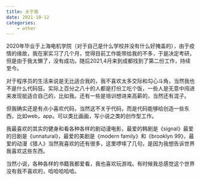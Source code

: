 ```yaml
---
title: 关于我
date: 2021-10-12
categories:
    - other
---
```


2020年毕业于上海电机学院（对于自己是什么学校并没有什么好掩盖的），由于疫情的缘故，我在家实习了几个月，觉得目前工作能带给我的不多，于是决定考研，但是由于我太懒了，没有成功。随后2021,4月来到成都找到了第二份工作，持续至今。

对于程序员的生活来说是无比适合我的，我不喜欢太多交际和勾心斗角，当然我也不是什么代码狂。实际上百分之八十的人都是打份工吃个饭，一些人是无意中闯进来发现挺适合自己的，比如我。还有一些是培训想进来高薪的，当然还有混子。

但我确实还是有点小喜欢代码，当然这不关乎代码，而是代码能够给创造一些东西，比如web，app。可以类比画画，写小说之类的创作型工作。

我最喜欢的其实的健身和看各种各样的剧动漫电影，最爱的韩剧是《signal》最爱的日剧是《unnatural》，最爱的美剧是《modern family》和《brooklyn 99》，最爱的动漫《猎人》当然我喜欢的还有很多，这里啰嗦了几句，是因为我想告诉世界我喜欢这些东西。

当然小说，各种各样的书籍我都爱看，我也喜欢玩游戏。有时候我总感觉这个世界没有我不喜欢的，哈哈哈哈哈。





